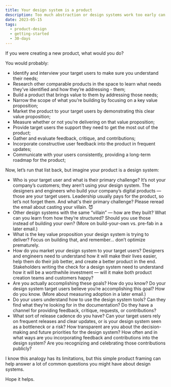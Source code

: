 ```yaml
---
title: Your design system is a product
description: Too much abstraction or design systems work too early can be risky.
date: 2023-05-15
tags:
  - product-design
  - getting-started
  - 30-days
---
```


If you were creating a new product, what would you do?

You would probably:

- Identify and interview your target users to make sure you understand their needs;
- Research other comparable products in the space to learn what needs they’ve identified and how they’re addressing - them;
- Build a product that brings value to them by addressing those needs;
- Narrow the scope of what you’re building by focusing on a key value proposition;
- Market the product to your target users by demonstrating this clear value proposition;
- Measure whether or not you’re delivering on that value proposition;
- Provide target users the support they need to get the most out of the product;
- Gather and evaluate feedback, critique, and contributions;
- Incorporate constructive user feedback into the product in frequent updates;
- Communicate with your users consistently, providing a long-term roadmap for the product;

Now, let’s run that list back, but imagine your product is a design system:

- Who is your target user and what is their primary challenge? It’s not your company’s customers; they aren’t using your design system. The designers and engineers who build your company’s digital products — those are your target users. Leadership usually pays for the product, so let’s not forget them. And what's their primary challenge? Please reread the email about casting your villain. 😈
- Other design systems with the same “villain” — how are they built? What can you learn from how they’re structured? Should you use those instead of building your own? (More on build-your-own vs. pre-fab in a later email.)
- What is the key value proposition your design system is trying to deliver? Focus on building that, and remember… don’t optimize prematurely.
- How do you market your design system to your target users? Designers and engineers need to understand how it will make their lives easier, help them do their job better, and create a better product in the end. Stakeholders writing the check for a design system need to understand how it will be a worthwhile investment — will it make both product creation teams and customers happy?
- Are you actually accomplishing these goals? How do you know? Do your design system target users believe you’re accomplishing this goal? How do you know. (More about measuring adoption in a later email.)
- Do your users understand how to use the design system tools? Can they find what they’re looking for in the documentation? Do they have a channel for providing feedback, critique, requests, or contributions?
- What sort of release cadence do you have? Can your target users rely on frequent releases and clear updates, or is your design system seen as a bottleneck or a risk? How transparent are you about the decision-making and future priorities for the design system? How often and in what ways are you incorporating feedback and contributions into the design system? Are you recognizing and celebrating those contributions publicly?

I know this analogy has its limitations, but this simple product framing can help answer a lot of common questions you might have about design systems.

Hope it helps.